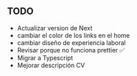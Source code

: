 ## TODO

- Actualizar version de Next
- cambiar el color de los links en el home
- cambiar diseño de experiencia laboral
- Revisar porque no funciona prettier ✅
- Migrar a Typescript
- Mejorar descripción CV
